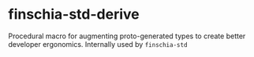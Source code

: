 # finschia-std-derive

Procedural macro for augmenting proto-generated types to create better developer ergonomics. Internally used by `finschia-std`
